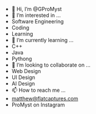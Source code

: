 - 👋 Hi, I’m @GProMyst
- 👀 I’m interested in ...
- Software Engineering
- Coding
- Learning
- 🌱 I’m currently learning ...
- C++
- Java
- Pythong
- 💞️ I’m looking to collaborate on ...
- Web Design
- UI Design
- AI Design 
- 📫 How to reach me ...
- matthew@flatcaptures.com
- ProMyst on Instagram
